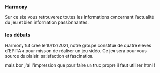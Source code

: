 
### Harmony
Sur ce site vous retrouverez toutes les informations concernant l'actualité du jeu 
et bien information passionnantes.

### les débuts
Harmony fût crée le 10/12/2021, notre groupe constitué de quatre élèves d'EPITA a pour mission de réaliser un jeu vidéo.
Ce jeu sera pour vous source de plaisir, satisfaction et fascination.

mais bon j'ai l'impression que pour faire un truc propre il faut utiliser html !
